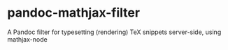 # pandoc-mathjax-filter
A Pandoc filter for typesetting (rendering) TeX snippets server-side, using mathjax-node
